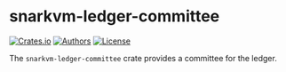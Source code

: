 # snarkvm-ledger-committee

[![Crates.io](https://img.shields.io/crates/v/snarkvm-ledger-committee.svg?color=neon)](https://crates.io/crates/snarkvm-ledger-committee)
[![Authors](https://img.shields.io/badge/authors-Aleo-orange.svg)](https://aleo.org)
[![License](https://img.shields.io/badge/License-Apache%202.0-blue.svg)](./LICENSE.md)

The `snarkvm-ledger-committee` crate provides a committee for the ledger.
